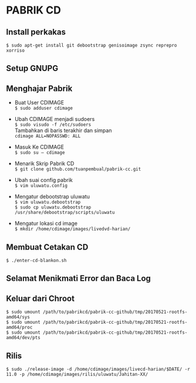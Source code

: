 # PABRIK CD

## Install perkakas
`$ sudo apt-get install git debootstrap genisoimage zsync reprepro xorriso`

## Setup GNUPG

## Menghajar Pabrik
* Buat User CDIMAGE  
`$ sudo adduser cdimage`

* Ubah CDIMAGE menjadi sudoers  
`$ sudo visudo -f /etc/sudoers`  
Tambahkan di baris terakhir dan simpan  
`cdimage ALL=NOPASSWD: ALL`

* Masuk Ke CDIMAGE  
`$ sudo su – cdimage`

* Menarik Skrip Pabrik CD  
`$ git clone github.com/tuanpembual/pabrik-cc.git`

* Ubah suai config pabrik  
`$ vim uluwatu.config`

* Mengatur debootstrap uluwatu  
`$ vim uluwatu.debootstrap`  
`$ sudo cp uluwatu.debootstrap /usr/share/debootstrap/scripts/uluwatu`

* Mengatur lokasi cd image  
`$ mkdir /home/cdimage/images/livedvd-harian/`

## Membuat Cetakan CD
`$ ./enter-cd-blankon.sh`

## Selamat Menikmati Error dan Baca Log

## Keluar dari Chroot
`$ sudo umount /path/to/pabrikcd/pabrik-cc-github/tmp/20170521-rootfs-amd64/sys`  
`$ sudo umount /path/to/pabrikcd/pabrik-cc-github/tmp/20170521-rootfs-amd64/proc`  
`$ sudo umount /path/to/pabrikcd/pabrik-cc-github/tmp/20170521-rootfs-amd64/dev/pts`

## Rilis
`$ sudo ./release-image -d /home/cdimage/images/livecd-harian/$DATE/ -r 11.0 -p /home/cdimage/images/rilis/uluwatu/Jahitan-XX/`
